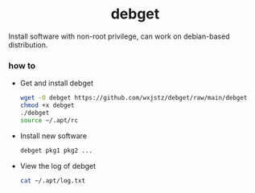 <h1 align="center">
    debget
</h1>

Install software with non-root privilege, can work on debian-based distribution.

### how to

- Get and install debget

  ```sh
  wget -O debget https://github.com/wxjstz/debget/raw/main/debget
  chmod +x debget
  ./debget
  source ~/.apt/rc
  ```

- Install new software

  ```sh
  debget pkg1 pkg2 ...
  ```

- View the log of debget

  ```sh
  cat ~/.apt/log.txt
  ```
